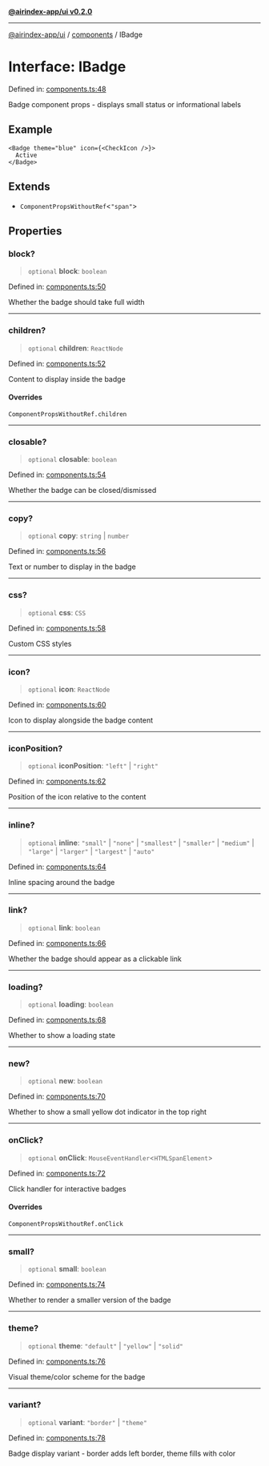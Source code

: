 [**@airindex-app/ui v0.2.0**](../../README.md)

***

[@airindex-app/ui](../../README.md) / [components](../README.md) / IBadge

# Interface: IBadge

Defined in: [components.ts:48](https://github.com/airindex-app/ui/blob/d4937753d6b61e212bc6c6c85f1f66df7da59eda/src/types/components.ts#L48)

Badge component props - displays small status or informational labels

## Example

```tsx
<Badge theme="blue" icon={<CheckIcon />}>
  Active
</Badge>
```

## Extends

- `ComponentPropsWithoutRef`\<`"span"`\>

## Properties

### block?

> `optional` **block**: `boolean`

Defined in: [components.ts:50](https://github.com/airindex-app/ui/blob/d4937753d6b61e212bc6c6c85f1f66df7da59eda/src/types/components.ts#L50)

Whether the badge should take full width

***

### children?

> `optional` **children**: `ReactNode`

Defined in: [components.ts:52](https://github.com/airindex-app/ui/blob/d4937753d6b61e212bc6c6c85f1f66df7da59eda/src/types/components.ts#L52)

Content to display inside the badge

#### Overrides

`ComponentPropsWithoutRef.children`

***

### closable?

> `optional` **closable**: `boolean`

Defined in: [components.ts:54](https://github.com/airindex-app/ui/blob/d4937753d6b61e212bc6c6c85f1f66df7da59eda/src/types/components.ts#L54)

Whether the badge can be closed/dismissed

***

### copy?

> `optional` **copy**: `string` \| `number`

Defined in: [components.ts:56](https://github.com/airindex-app/ui/blob/d4937753d6b61e212bc6c6c85f1f66df7da59eda/src/types/components.ts#L56)

Text or number to display in the badge

***

### css?

> `optional` **css**: `CSS`

Defined in: [components.ts:58](https://github.com/airindex-app/ui/blob/d4937753d6b61e212bc6c6c85f1f66df7da59eda/src/types/components.ts#L58)

Custom CSS styles

***

### icon?

> `optional` **icon**: `ReactNode`

Defined in: [components.ts:60](https://github.com/airindex-app/ui/blob/d4937753d6b61e212bc6c6c85f1f66df7da59eda/src/types/components.ts#L60)

Icon to display alongside the badge content

***

### iconPosition?

> `optional` **iconPosition**: `"left"` \| `"right"`

Defined in: [components.ts:62](https://github.com/airindex-app/ui/blob/d4937753d6b61e212bc6c6c85f1f66df7da59eda/src/types/components.ts#L62)

Position of the icon relative to the content

***

### inline?

> `optional` **inline**: `"small"` \| `"none"` \| `"smallest"` \| `"smaller"` \| `"medium"` \| `"large"` \| `"larger"` \| `"largest"` \| `"auto"`

Defined in: [components.ts:64](https://github.com/airindex-app/ui/blob/d4937753d6b61e212bc6c6c85f1f66df7da59eda/src/types/components.ts#L64)

Inline spacing around the badge

***

### link?

> `optional` **link**: `boolean`

Defined in: [components.ts:66](https://github.com/airindex-app/ui/blob/d4937753d6b61e212bc6c6c85f1f66df7da59eda/src/types/components.ts#L66)

Whether the badge should appear as a clickable link

***

### loading?

> `optional` **loading**: `boolean`

Defined in: [components.ts:68](https://github.com/airindex-app/ui/blob/d4937753d6b61e212bc6c6c85f1f66df7da59eda/src/types/components.ts#L68)

Whether to show a loading state

***

### new?

> `optional` **new**: `boolean`

Defined in: [components.ts:70](https://github.com/airindex-app/ui/blob/d4937753d6b61e212bc6c6c85f1f66df7da59eda/src/types/components.ts#L70)

Whether to show a small yellow dot indicator in the top right

***

### onClick?

> `optional` **onClick**: `MouseEventHandler`\<`HTMLSpanElement`\>

Defined in: [components.ts:72](https://github.com/airindex-app/ui/blob/d4937753d6b61e212bc6c6c85f1f66df7da59eda/src/types/components.ts#L72)

Click handler for interactive badges

#### Overrides

`ComponentPropsWithoutRef.onClick`

***

### small?

> `optional` **small**: `boolean`

Defined in: [components.ts:74](https://github.com/airindex-app/ui/blob/d4937753d6b61e212bc6c6c85f1f66df7da59eda/src/types/components.ts#L74)

Whether to render a smaller version of the badge

***

### theme?

> `optional` **theme**: `"default"` \| `"yellow"` \| `"solid"`

Defined in: [components.ts:76](https://github.com/airindex-app/ui/blob/d4937753d6b61e212bc6c6c85f1f66df7da59eda/src/types/components.ts#L76)

Visual theme/color scheme for the badge

***

### variant?

> `optional` **variant**: `"border"` \| `"theme"`

Defined in: [components.ts:78](https://github.com/airindex-app/ui/blob/d4937753d6b61e212bc6c6c85f1f66df7da59eda/src/types/components.ts#L78)

Badge display variant - border adds left border, theme fills with color
